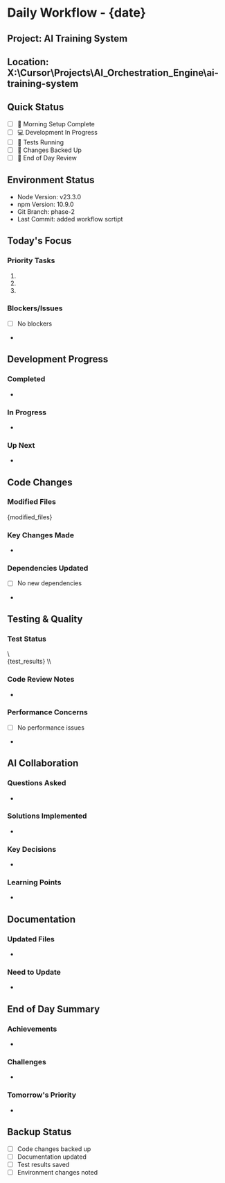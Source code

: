 # Daily Workflow - {date}

## Project: AI Training System
## Location: X:\Cursor\Projects\AI_Orchestration_Engine\ai-training-system

## Quick Status
- [ ] 🌅 Morning Setup Complete
- [ ] 💻 Development In Progress
- [ ] 🧪 Tests Running
- [ ] 🔄 Changes Backed Up
- [ ] 🌙 End of Day Review

## Environment Status
- Node Version: v23.3.0
- npm Version: 10.9.0
- Git Branch: phase-2
- Last Commit: added workflow scrtipt 

## Today's Focus
### Priority Tasks
1. 
2. 
3. 

### Blockers/Issues
- [ ] No blockers
- 

## Development Progress
### Completed
- 

### In Progress
- 

### Up Next
- 

## Code Changes
### Modified Files
{modified_files}

### Key Changes Made
- 

### Dependencies Updated
- [ ] No new dependencies
- 

## Testing & Quality
### Test Status
\\\
{test_results}
\\\

### Code Review Notes
- 

### Performance Concerns
- [ ] No performance issues
- 

## AI Collaboration
### Questions Asked
- 

### Solutions Implemented
- 

### Key Decisions
- 

### Learning Points
- 

## Documentation
### Updated Files
- 

### Need to Update
- 

## End of Day Summary
### Achievements
- 

### Challenges
- 

### Tomorrow's Priority
- 

## Backup Status
- [ ] Code changes backed up
- [ ] Documentation updated
- [ ] Test results saved
- [ ] Environment changes noted
